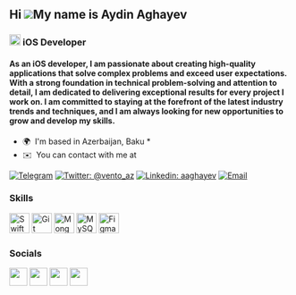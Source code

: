 ## Hi ![](https://user-images.githubusercontent.com/18350557/176309783-0785949b-9127-417c-8b55-ab5a4333674e.gif)My name is Aydin Aghayev 

### <img src="https://raw.githubusercontent.com/danielcranney/readme-generator/main/public/icons/skills/swift-colored.svg" width="20" height="20" alt="Swift" /> iOS Developer  

#### As an iOS developer, I am passionate about creating high-quality applications that solve complex problems and exceed user expectations. With a strong foundation in technical problem-solving and attention to detail, I am dedicated to delivering exceptional results for every project I work on. I am committed to staying at the forefront of the latest industry trends and techniques, and I am always looking for new opportunities to grow and develop my skills.
* 🌍  I'm based in Azerbaijan, Baku * 
* ✉️  You can contact with me at 

[![Telegram](https://img.shields.io/badge/@aghay3v-blue?style=flat&logo=Telegram&logoColor=white&color=blue)](https://t.me/aghay3v)
[![Twitter: @vento_az](https://img.shields.io/badge/-@vento_az-blue?tyle=flat&logo=Twitter&logoColor=white&color=blue)](https://twitter.com/vento_az)
[![Linkedin: aaghayev](https://img.shields.io/badge/-aaghayev-blue?style=flat&logo=Linkedin&color=blue&logoColor=white)](https://www.linkedin.com/in/aaghayev)
[![Email](https://img.shields.io/badge/aydin.aghayev@gmail.com%20-blue&?style=flat&color=blue)](mailto:aydin.aghayev@gmail.com)

### Skills  
<p align="left"> <a href="https://developer.apple.com/swift/" target="_blank" rel="noreferrer"><img src="https://raw.githubusercontent.com/danielcranney/readme-generator/main/public/icons/skills/swift-colored.svg" width="36" height="36" alt="Swift" /></a> <a href="https://git-scm.com/" target="_blank" rel="noreferrer"><img src="https://raw.githubusercontent.com/danielcranney/readme-generator/main/public/icons/skills/git-colored.svg" width="36" height="36" alt="Git" /></a> <a href="https://www.mongodb.com/" target="_blank" rel="noreferrer"><img src="https://raw.githubusercontent.com/danielcranney/readme-generator/main/public/icons/skills/mongodb-colored.svg" width="36" height="36" alt="MongoDB" /></a> <a href="https://www.mysql.com/" target="_blank" rel="noreferrer"><img src="https://raw.githubusercontent.com/danielcranney/readme-generator/main/public/icons/skills/mysql-colored.svg" width="36" height="36" alt="MySQL" /></a> <a href="https://www.figma.com/" target="_blank" rel="noreferrer"><img src="https://raw.githubusercontent.com/danielcranney/readme-generator/main/public/icons/skills/figma-colored.svg" width="36" height="36" alt="Figma" /></a> </p> 

### Socials
<p align="left"> <a href="https://www.github.com/aghaev" target="_blank" rel="noreferrer"><img src="https://raw.githubusercontent.com/danielcranney/readme-generator/main/public/icons/socials/github.svg" width="32" height="32" /></a> <a href="https://www.linkedin.com/in/aaghayev" target="_blank" rel="noreferrer"><img src="https://raw.githubusercontent.com/danielcranney/readme-generator/main/public/icons/socials/linkedin.svg" width="32" height="32" /></a> <a href="https://www.stackoverflow.com/users/4329943" target="_blank" rel="noreferrer"><img src="https://raw.githubusercontent.com/danielcranney/readme-generator/main/public/icons/socials/stackoverflow.svg" width="32" height="32" /></a> <a href="https://www.twitter.com/vento_az" target="_blank" rel="noreferrer"><img src="https://raw.githubusercontent.com/danielcranney/readme-generator/main/public/icons/socials/twitter.svg" width="32" height="32" /></a></p>
 


<!---
aghaev/aghaev is a ✨ special ✨ repository because its `README.md` (this file) appears on your GitHub profile.
You can click the Preview link to take a look at your changes.
--->


